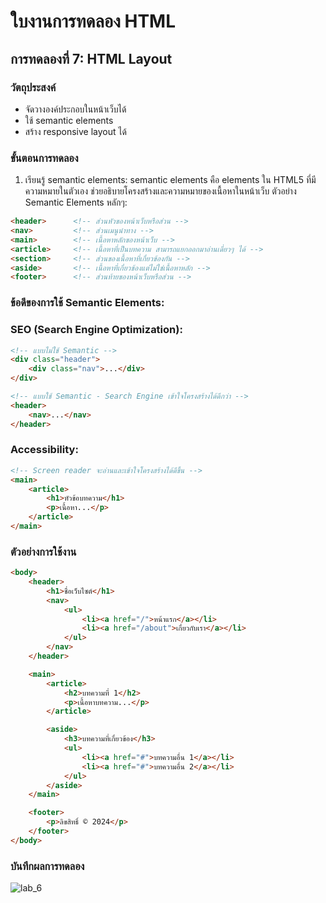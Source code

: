 # ใบงานการทดลอง HTML

## การทดลองที่ 7: HTML Layout
### วัตถุประสงค์
- จัดวางองค์ประกอบในหน้าเว็บได้
- ใช้ semantic elements
- สร้าง responsive layout ได้

### ขั้นตอนการทดลอง
1. เรียนรู้ semantic elements:
semantic elements คือ elements ใน HTML5 ที่มีความหมายในตัวเอง ช่วยอธิบายโครงสร้างและความหมายของเนื้อหาในหน้าเว็บ
    ตัวอย่าง Semantic Elements หลักๆ:

```html
<header>      <!-- ส่วนหัวของหน้าเว็บหรือส่วน -->
<nav>         <!-- ส่วนเมนูนำทาง -->
<main>        <!-- เนื้อหาหลักของหน้าเว็บ -->
<article>     <!-- เนื้อหาที่เป็นบทความ สามารถแยกออกมาอ่านเดี่ยวๆ ได้ -->
<section>     <!-- ส่วนของเนื้อหาที่เกี่ยวข้องกัน -->
<aside>       <!-- เนื้อหาที่เกี่ยวข้องแต่ไม่ใช่เนื้อหาหลัก -->
<footer>      <!-- ส่วนท้ายของหน้าเว็บหรือส่วน -->
```

### ข้อดีของการใช้ Semantic Elements:


### SEO (Search Engine Optimization):

```html 
<!-- แบบไม่ใช้ Semantic -->
<div class="header">
    <div class="nav">...</div>
</div>

<!-- แบบใช้ Semantic - Search Engine เข้าใจโครงสร้างได้ดีกว่า -->
<header>
    <nav>...</nav>
</header>
```

### Accessibility:

```html
<!-- Screen reader จะอ่านและเข้าใจโครงสร้างได้ดีขึ้น -->
<main>
    <article>
        <h1>หัวข้อบทความ</h1>
        <p>เนื้อหา...</p>
    </article>
</main>
```
### ตัวอย่างการใช้งาน
```html
<body>
    <header>
        <h1>ชื่อเว็บไซต์</h1>
        <nav>
            <ul>
                <li><a href="/">หน้าแรก</a></li>
                <li><a href="/about">เกี่ยวกับเรา</a></li>
            </ul>
        </nav>
    </header>

    <main>
        <article>
            <h2>บทความที่ 1</h2>
            <p>เนื้อหาบทความ...</p>
        </article>

        <aside>
            <h3>บทความที่เกี่ยวข้อง</h3>
            <ul>
                <li><a href="#">บทความอื่น 1</a></li>
                <li><a href="#">บทความอื่น 2</a></li>
            </ul>
        </aside>
    </main>

    <footer>
        <p>ลิขสิทธิ์ © 2024</p>
    </footer>
</body>
```


### บันทึกผลการทดลอง
![lab_6](https://github.com/user-attachments/assets/0c5e57a4-6107-4d76-af9d-709d2220b8ea)


